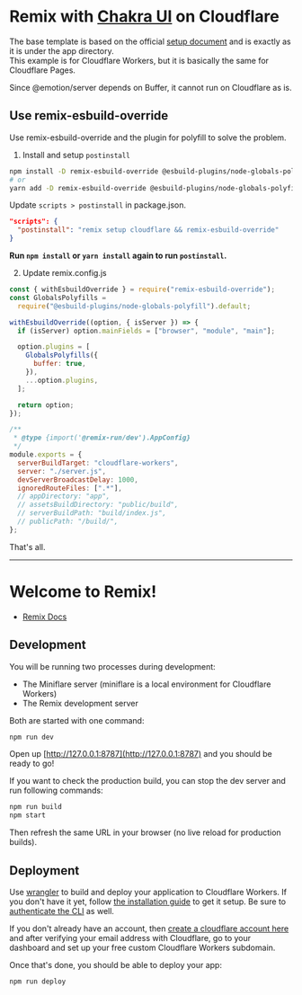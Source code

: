 # Remix with [Chakra UI](https://chakra-ui.com/) on Cloudflare

The base template is based on the official [setup document](https://chakra-ui.com/guides/getting-started/remix-guide) and is exactly as it is under the app directory.  
This example is for Cloudflare Workers, but it is basically the same for Cloudflare Pages.

Since @emotion/server depends on Buffer, it cannot run on Cloudflare as is.

## Use remix-esbuild-override

Use remix-esbuild-override and the plugin for polyfill to solve the problem.

1. Install and setup `postinstall`

```bash
npm install -D remix-esbuild-override @esbuild-plugins/node-globals-polyfill
# or
yarn add -D remix-esbuild-override @esbuild-plugins/node-globals-polyfill
```

Update `scripts > postinstall` in package.json.

```json
"scripts": {
  "postinstall": "remix setup cloudflare && remix-esbuild-override"
}
```

**Run `npm install` or `yarn install` again to run `postinstall`.**

2. Update remix.config.js

```js
const { withEsbuildOverride } = require("remix-esbuild-override");
const GlobalsPolyfills =
  require("@esbuild-plugins/node-globals-polyfill").default;

withEsbuildOverride((option, { isServer }) => {
  if (isServer) option.mainFields = ["browser", "module", "main"];

  option.plugins = [
    GlobalsPolyfills({
      buffer: true,
    }),
    ...option.plugins,
  ];

  return option;
});

/**
 * @type {import('@remix-run/dev').AppConfig}
 */
module.exports = {
  serverBuildTarget: "cloudflare-workers",
  server: "./server.js",
  devServerBroadcastDelay: 1000,
  ignoredRouteFiles: [".*"],
  // appDirectory: "app",
  // assetsBuildDirectory: "public/build",
  // serverBuildPath: "build/index.js",
  // publicPath: "/build/",
};
```

That's all.

---

# Welcome to Remix!

- [Remix Docs](https://remix.run/docs)

## Development

You will be running two processes during development:

- The Miniflare server (miniflare is a local environment for Cloudflare Workers)
- The Remix development server

Both are started with one command:

```sh
npm run dev
```

Open up [http://127.0.0.1:8787](http://127.0.0.1:8787) and you should be ready to go!

If you want to check the production build, you can stop the dev server and run following commands:

```sh
npm run build
npm start
```

Then refresh the same URL in your browser (no live reload for production builds).

## Deployment

Use [wrangler](https://developers.cloudflare.com/workers/cli-wrangler) to build and deploy your application to Cloudflare Workers. If you don't have it yet, follow [the installation guide](https://developers.cloudflare.com/workers/cli-wrangler/install-update) to get it setup. Be sure to [authenticate the CLI](https://developers.cloudflare.com/workers/cli-wrangler/authentication) as well.

If you don't already have an account, then [create a cloudflare account here](https://dash.cloudflare.com/sign-up) and after verifying your email address with Cloudflare, go to your dashboard and set up your free custom Cloudflare Workers subdomain.

Once that's done, you should be able to deploy your app:

```sh
npm run deploy
```
